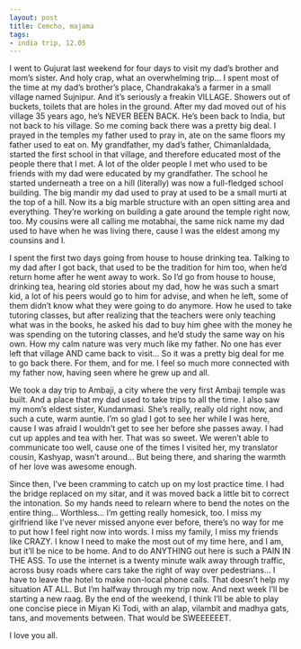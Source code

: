 ```yaml
---
layout: post
title: Cemcho, majama
tags:
- india trip, 12.05
---
```

I went to Gujurat last weekend for four days to visit my dad’s brother and mom’s sister. And holy crap, what an overwhelming trip... I spent most of the time at my dad’s brother’s place, Chandrakaka’s a farmer in a small village named Sujnipur. And it’s seriously a freakin VILLAGE. Showers out of buckets, toilets that are holes in the ground. After my dad moved out of his village 35 years ago, he’s NEVER BEEN BACK. He’s been back to India, but not back to his village. So me coming back there was a pretty big deal. I prayed in the temples my father used to pray in, ate on the same floors my father used to eat on. My grandfather, my dad’s father, Chimanlaldada, started the first school in that village, and therefore educated most of the people there that I met. A lot of the older people I met who used to be friends with my dad were educated by my grandfather. The school he started underneath a tree on a hill (literally) was now a full-fledged school building. The big mandir my dad used to pray at used to be a small murti at the top of a hill. Now its a big marble structure with an open sitting area and everything. They’re working on building a gate around the temple right now, too. My cousins were all calling me motabhai, the same nick name my dad used to have when he was living there, cause I was the eldest among my counsins and I.

I spent the first two days going from house to house drinking tea. Talking to my dad after I got back, that used to be the tradition for him too, when he’d return home after he went away to work. So I’d go from house to house, drinking tea, hearing old stories about my dad, how he was such a smart kid, a lot of his peers would go to him for advise, and when he left, some of them didn’t know what they were going to do anymore. How he used to take tutoring classes, but after realizing that the teachers were only teaching what was in the books, he asked his dad to buy him ghee with the money he was spending on the tutoring classes, and he’d study the same way on his own. How my calm nature was very much like my father. No one has ever left that village AND came back to visit... So it was a pretty big deal for me to go back there. For them, and for me. I feel so much more connected with my father now, having seen where he grew up and all.

We took a day trip to Ambaji, a city where the very first Ambaji temple was built. And a place that my dad used to take trips to all the time. I also saw my mom’s eldest sister, Kundanmasi. She’s really, really old right now, and such a cute, warm auntie. I’m so glad I got to see her while I was here, cause I was afraid I wouldn’t get to see her before she passes away. I had cut up apples and tea with her. That was so sweet. We weren’t able to communicate too well, cause one of the times I visited her, my translator cousin, Kashyap, wasn’t around... But being there, and sharing the warmth of her love was awesome enough.

Since then, I’ve been cramming to catch up on my lost practice time. I had the bridge replaced on my sitar, and it was moved back a little bit to correct the intonation. So my hands need to relearn where to bend the notes on the entire thing... Worthless... I’m getting really homesick, too. I miss my girlfriend like I’ve never missed anyone ever before, there’s no way for me to put how I feel right now into words. I miss my family, I miss my friends like CRAZY. I know I need to make the most out of my time here, and I am, but it’ll be nice to be home. And to do ANYTHING out here is such a PAIN IN THE ASS. To use the internet is a twenty minute walk away through traffic, across busy roads where cars take the right of way over pedestrians... I have to leave the hotel to make non-local phone calls. That doesn’t help my situation AT ALL. But I’m halfway through my trip now. And next week I’ll be starting a new raag. By the end of the weekend, I think I’ll be able to play one concise piece in Miyan Ki Todi, with an alap, vilambit and madhya gats, tans, and movements between. That would be SWEEEEEET.

I love you all.


